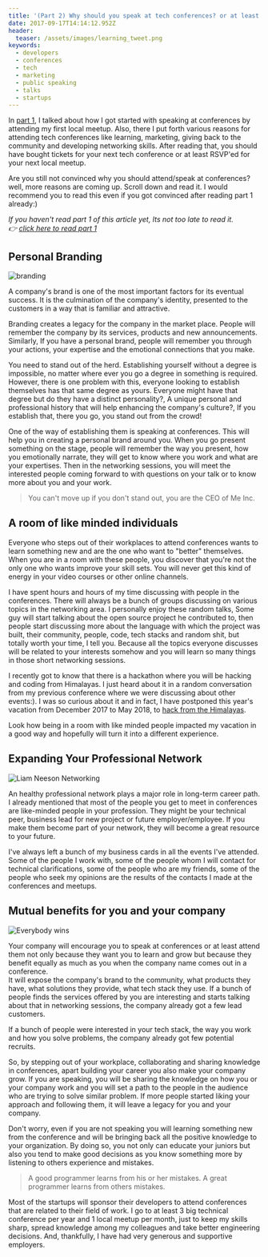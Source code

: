 ```yaml
---
title: '(Part 2) Why should you speak at tech conferences? or at least attend them regularly' 
date: 2017-09-17T14:14:12.952Z
header:
  teaser: /assets/images/learning_tweet.png
keywords:
  - developers
  - conferences
  - tech
  - marketing
  - public speaking
  - talks
  - startups
---
```


In [part 1](http://dudewho.codes/why-you-should-speak-at-tech-conferences/), I talked about how I got started with speaking at conferences by attending my first local meetup. Also, there I put forth various reasons for attending tech conferences like learning, marketing, giving back to the community and developing networking skills. After reading that, you should have bought tickets for your next tech conference or at least RSVP'ed for your next local meetup.        

Are you still not convinced why you should attend/speak at conferences? well, more reasons are coming up. Scroll down and read it. I would recommend you to read this even if you got convinced after reading part 1 already:)

_If you haven't read part 1 of this article yet, Its not too late to read it.       
👉 [click here to read part 1](http://dudewho.codes/why-you-should-speak-at-tech-conferences/)_

## Personal Branding

![branding](/assets/images/branding.png)

A company's brand is one of the most important factors for its eventual success. It is the culmination of the company's identity, presented to the customers in a way that is familiar and attractive.      

Branding creates a legacy for the company in the market place. People will remember the company by its services, products and new announcements. Similarly, If you have a personal brand, people will remember you through your actions, your expertise and the emotional connections that you make.       

You need to stand out of the herd. Establishing yourself without a degree is impossible, no matter where ever you go a degree in something is required. However, there is one problem with this, everyone looking to establish themselves has that same degree as yours. Everyone might have that degree but do they have a distinct personality?, A unique personal and professional history that will help enhancing the company's culture?, If you establish that, there you go, you stand out from the crowd!     

One of the way of establishing them is speaking at conferences. This will help you in creating a personal brand around you. When you go present something on the stage, people will remember the way you present, how you emotionally narrate, they will get to know where you work and what are your expertises. Then in the networking sessions, you will meet the interested people coming forward to with questions on your talk or to know more about you and your work. 

> You can't move up if you don't stand out, you are the CEO of Me Inc.

## A room of like minded individuals

Everyone who steps out of their workplaces to attend conferences wants to learn something new and are the one who want to "better" themselves. When you are in a room with these people, you discover that you're not the only one who wants improve your skill sets. You will never get this kind of energy in your video courses or other online channels.      

I have spent hours and hours of my time discussing with people in the conferences. There will always be a bunch of groups discussing on various topics in the networking area. I personally enjoy these random talks, Some guy will start talking about the open source project he contributed to, then people start discussing more about the language with which the project was built, their community, people, code, tech stacks and random shit, but totally worth your time, I tell you. Because all the topics everyone discusses will be related to your interests somehow and you will learn so many things in those short networking sessions.       

I recently got to know that there is a hackathon where you will be hacking and coding from Himalayas. I just heard about it in a random conversation from my previous conference where we were discussing about other events:). I was so curious about it and in fact, I have postponed this year's vacation from December 2017 to May 2018, to [hack from the Himalayas](https://hillhacks.in/).       

Look how being in a room with like minded people impacted my vacation in a good way and hopefully will turn it into a different experience.

## Expanding Your Professional Network

![Liam Neeson Networking](/assets/images/networking-meme.jpg)        

An healthy professional network plays a major role in long-term career path. I already mentioned that most of the people you get to meet in conferences are like-minded people in your profession. They might be your technical peer, business lead for new project or future employer/employee. If you make them become part of your network, they will become a great resource to your future.      

I've always left a bunch of my business cards in all the events I've attended. Some of the people I work with, some of the people whom I will contact for technical clarifications, some of the people who are my friends, some of the people who seek my opinions are the results of the contacts I made at the conferences and meetups.

## Mutual benefits for you and your company

![Everybody wins](/assets/images/win-win.jpg)       

Your company will encourage you to speak at conferences or at least attend them not only because they want you to learn and grow but because they benefit equally as much as you when the company name comes out in a conference.      
It will expose the company's brand to the community, what products they have, what solutions they provide, what tech stack they use. If a bunch of people finds the services offered by you are interesting and starts talking about that in networking sessions, the company already got a few lead customers.      

If a bunch of people were interested in your tech stack, the way you work and how you solve problems, the company already got few potential recruits.

So, by stepping out of your workplace, collaborating and sharing knowledge in conferences, apart building your career you also make your company grow. If you are speaking, you will be sharing the knowledge on how you or your company work and you will set a path to the people in the audience who are trying to solve similar problem. If more people started liking your approach and following them, it will leave a legacy for you and your company.     

Don't worry, even if you are not speaking you will learning something new from the conference and will be bringing back all the positive knowledge to your organization. By doing so, you not only can educate your juniors but also you tend to make good decisions as you know something more by listening to others experience and mistakes.

> A good programmer learns from his or her mistakes. A great programmer learns from others mistakes.

Most of the startups will sponsor their developers to attend conferences that are related to their field of work.  I go to at least 3 big technical conference per year and 1 local meetup per month, just to keep my skills sharp, spread knowledge among my colleagues and take better engineering decisions. And, thankfully, I have had very generous and supportive employers.

